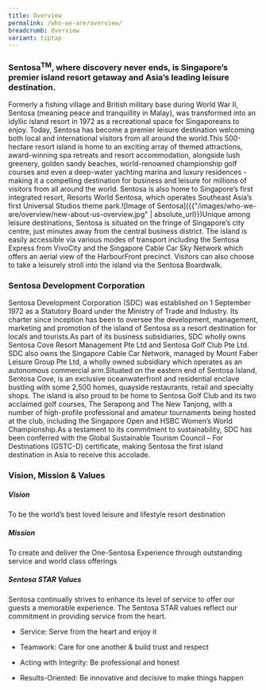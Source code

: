 ```yaml
---
title: Overview
permalink: /who-we-are/overview/
breadcrumb: Overview
variant: tiptap
---
```

<h3><strong>Sentosa<sup>TM</sup>, where discovery never ends, is Singapore’s premier island resort getaway and Asia’s leading leisure destination.</strong></h3>
<p>Formerly a fishing village and British military base during World War
II, Sentosa (meaning peace and tranquillity in Malay), was transformed
into an idyllic island resort in 1972 as a recreational space for Singaporeans
to enjoy. Today, Sentosa has become a premier leisure destination welcoming
both local and international visitors from all around the world.This 500-hectare
resort island is home to an exciting array of themed attractions, award-winning
spa retreats and resort accommodation, alongside lush greenery, golden
sandy beaches, world-renowned championship golf courses and even a deep-water
yachting marina and luxury residences - making it a compelling destination
for business and leisure for millions of visitors from all around the world.
Sentosa is also home to Singapore’s first integrated resort, Resorts World
Sentosa, which operates Southeast Asia’s first Universal Studios theme
park.![Image of Sentosa]({{"/images/who-we-are/overview/new-about-us-overview.jpg"
| absolute_url}})Unique among leisure destinations, Sentosa is situated
on the fringe of Singapore’s city centre, just minutes away from the central
business district. The island is easily accessible via various modes of
transport including the Sentosa Express from VivoCity and the Singapore
Cable Car Sky Network which offers an aerial view of the HarbourFront precinct.
Visitors can also choose to take a leisurely stroll into the island via
the Sentosa Boardwalk.</p>
<h3><strong>Sentosa Development Corporation</strong></h3>
<p>Sentosa Development Corporation (SDC) was established on 1 September 1972
as a Statutory Board under the Ministry of Trade and Industry. Its charter
since inception has been to oversee the development, management, marketing
and promotion of the island of Sentosa as a resort destination for locals
and tourists.As part of its business subsidiaries, SDC wholly owns Sentosa
Cove Resort Management Pte Ltd and Sentosa Golf Club Pte Ltd. SDC also
owns the Singapore Cable Car Network, managed by Mount Faber Leisure Group
Pte Ltd, a wholly owned subsidiary which operates as an autonomous commercial
arm.Situated on the eastern end of Sentosa Island, Sentosa Cove, is an
exclusive oceanwaterfront and residential enclave bustling with some 2,500
homes, quayside restaurants, retail and specialty shops. The island is
also proud to be home to Sentosa Golf Club and its two acclaimed golf courses,
The Serapong and The New Tanjong, with a number of high-profile professional
and amateur tournaments being hosted at the club, including the Singapore
Open and HSBC Women’s World Championship.As a testament to its commitment
to sustainability, SDC has been conferred with the Global Sustainable Tourism
Council – For Destinations (GSTC-D) certificate, making Sentosa the first
island destination in Asia to receive this accolade.</p>
<h3><strong>Vision, Mission &amp; Values</strong></h3>
<h5><strong>Vision</strong></h5>
<p>To be the world’s best loved leisure and lifestyle resort destination</p>
<h5><strong>Mission</strong></h5>
<p>To create and deliver the One-Sentosa Experience through outstanding service
and world class offerings</p>
<h5><strong>Sentosa STAR Values</strong></h5>
<p>Sentosa continually strives to enhance its level of service to offer our
guests a memorable experience. The Sentosa STAR values reflect our commitment
in providing service from the heart.</p>
<ul data-tight="true" class="tight">
<li>
<p>Service: Serve from the heart and enjoy it</p>
</li>
<li>
<p>Teamwork: Care for one another &amp; build trust and respect</p>
</li>
<li>
<p>Acting with Integrity: Be professional and honest</p>
</li>
<li>
<p>Results-Oriented: Be innovative and decisive to make things happen</p>
</li>
</ul>
<p></p>